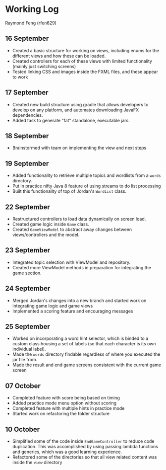 # Working Log
Raymond Feng (rfen629)


## 16 September

- Created a basic structure for working on views, including enums for the different views and how these can be loaded.
- Created controllers for each of these views with limited functionality (mainly just switching screens)
- Tested linking CSS and images inside the FXML files, and these appear to work

## 17 September

- Created new build structure using gradle that allows developers to develop on any platform, and automates downloading
  JavaFX dependencies.
- Added task to generate "fat" standalone, executable jars.

## 18 September

- Brainstormed with team on implementing the view and next steps

## 19 September

- Added functionality to retrieve multiple topics and wordlists from a `words` directory.
- Put in practice nifty Java 8 feature of using streams to do list processing
- Built this functionality of top of Jordan's `WordList` class.

## 22 September

- Restructured controllers to load data dynamically on screen load.
- Created game logic inside `Game` class.
- Created `GameViewModel` to abstract away changes between views/controllers and the model.

## 23 September

- Integrated topic selection with ViewModel and repository.
- Created more ViewModel methods in preparation for integrating the game section.

## 24 September

- Merged Jordan's changes into a new branch and started work on integrating game logic and game views
- Implemented a scoring feature and encouraging messages

## 25 September

- Worked on incorporating a word hint selector, which is binded to a custom class housing a set of labels 
  (so that each character is its own individual label).
- Made the `words` directory findable regardless of where you executed the jar file from.
- Made the result and end game screens consistent with the current game screen

## 07 October

- Completed feature with score being based on timing
- Added practice mode menu option without scoring
- Completed feature with multiple hints in practice mode
- Started work on refactoring the folder structure

## 10 October

- Simplified some of the code inside `EndGameController` to reduce code duplication. 
  This was accomplished by using passing lambda functions and generics, which was a good learning experience.
- Refactored some of the directories so that all view related content was inside the `view` directory
